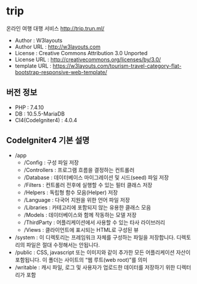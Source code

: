 # trip
  온라인 여행 대행 서비스
  http://trip.trun.ml/

* Author : W3layouts
* Author URL : http://w3layouts.com
* License : Creative Commons Attribution 3.0 Unported
* License URL : http://creativecommons.org/licenses/by/3.0/
* template URL : https://w3layouts.com/tourism-travel-category-flat-bootstrap-responsive-web-template/

## 버전 정보
* PHP : 7.4.10
* DB : 10.5.5-MariaDB
* CI4(CodeIgniter4) : 4.0.4

## CodeIgniter4 기본 설명
 - /app
   - /Config : 구성 파일 저장
   - /Controllers : 프로그램 흐름을 결정하는 컨트롤러
   - /Database : 데이터베이스 마이그레이션 및 시드(seed) 파일 저장
   - /Filters : 컨트롤러 전후에 실행할 수 있는 필터 클래스 저장
   - /Helpers : 독립형 함수 모음(Helper) 저장
   - /Language : 다국어 지원을 위한 언어 파일 저장
   - /Libraries : 카테고리에 포함되지 않는 유용한 클래스 모음
   - /Models : 데이터베이스와 함께 작동하는 모델 저장
   - /ThirdParty : 어플리케이션에서 사용할 수 있는 타사 라이브러리
   - /Views : 클라이언트에 표시되는 HTML로 구성된 뷰
 - /system : 이 디렉토리는 프레임워크 자체를 구성하는 파일을 저장합니다. 디렉토리의 파일은 절대 수정해서는 안됩니다.
 - /public : CSS, javascript 또는 이미지와 같이 추가한 모든 어플리케이션 자산이 포함됩니다. 이 폴더는 사이트의 “웹 루트(web root)”를 의미
 - /writable : 캐시 파일, 로그 및 사용자가 업로드한 데이터를 저장하기 위한 디렉터리가 포함
